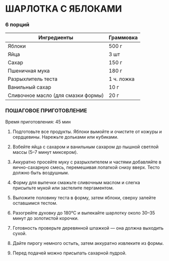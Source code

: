 # ШАРЛОТКА С ЯБЛОКАМИ

 ### 6 порций
| Ингредиенты     | Граммовка |
|-----------------|-----------|
| Яблоки          | 500 г    |
| Яйца            | 3 шт     |
| Сахар           | 150 г     |
| Пшеничная мука  | 180 г      |
| Разрыхлитель теста | 1 ч. ложка    |
| Ванильный сахар    | 10 г      |
| Сливочное масло (для смазки формы)  | 20 г        |

### ПОШАГОВОЕ ПРИГОТОВЛЕНИЕ
 Время приготовления: 45 мин
 
1. Подготовьте все продукты. Яблоки вымойте и очистите от кожуры и сердцевины. Нарежьте дольками или кубиками.

2. Взбейте яйца с сахаром и ванильным сахаром до пышной светлой массы (5–7 минут миксером).

3. Аккуратно просейте муку с разрыхлителем и частями добавляйте в яично-сахарную смесь, перемешивая лопаткой снизу вверх. Тесто должно быть воздушным.

4. Форму для выпечки смажьте сливочным маслом и слегка присыпьте мукой или застелите пергаментом.

5. Выложите половину теста в форму, затем яблоки, сверху залейте оставшимся тестом.

6. Разогрейте духовку до 180°C и выпекайте шарлотку около 30–35 минут до золотистой корочки.

7. Готовность проверьте деревянной шпажкой — она должна выходить сухой.

8. Дайте пирогу немного остыть, затем аккуратно извлеките из формы.

9. Перед подачей можно присыпать сахарной пудрой.